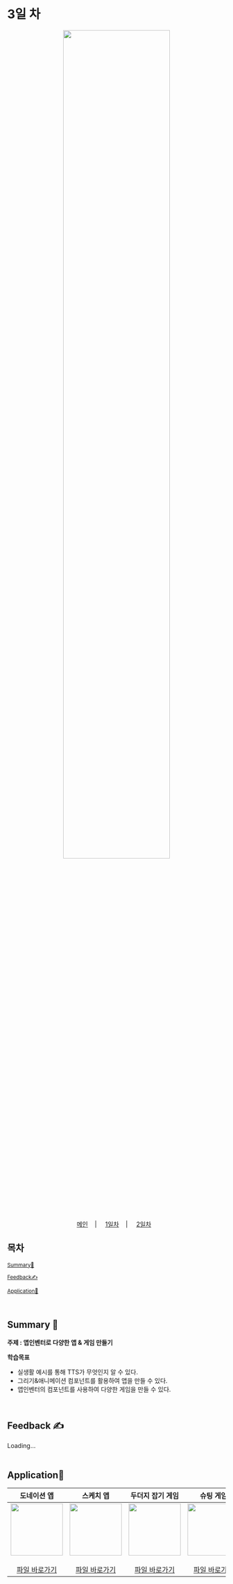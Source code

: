 # 3일 차
<p align="center">
   <img src="https://user-images.githubusercontent.com/79021544/220138575-d8afd2aa-f487-4b62-a720-6bfd32ffd47b.png" width="70%">
</p>

<p align="center">
  <a href="https://github.com/CodingHakdang/2023-02-Winter-Camp-App-Inventor/blob/main/README.md">메인</a>&nbsp;&nbsp;&nbsp; | &nbsp;&nbsp;&nbsp;
  <a href="https://github.com/CodingHakdang/2023-02-Winter-Camp-App-Inventor/blob/e161f09f46aa9534b8fe8104211c0f503d52ad3b/lectures/day1/day1.md">1일차</a>&nbsp;&nbsp;&nbsp; | &nbsp;&nbsp;&nbsp;
  <a href="https://github.com/CodingHakdang/2023-02-Winter-Camp-App-Inventor/blob/e161f09f46aa9534b8fe8104211c0f503d52ad3b/lectures/day2/day2.md">2일차</a>&nbsp;&nbsp;&nbsp;
</p>

## 목차

<div style="font-size:12px;">
  
   [Summary📝](#summary-)

   [Feedback✍️](#feedback-%EF%B8%8F)
   
   [Application📱](#application)
   
</div>
<br>

## Summary 📝

**주제 : 앱인벤터로 다양한 앱 & 게임 만들기**

**학습목표**

- 실생활 예시를 통해 TTS가 무엇인지 알 수 있다.
- 그리기&애니메이션 컴포넌트를 활용하여 앱을 만들 수 있다.
- 앱인벤터의 컴포넌트를 사용하여 다양한 게임을 만들 수 있다.

<br>

## Feedback ✍️

Loading...
<br>
<br>

## Application📱

|도네이션 앱|스케치 앱|두더지 잡기 게임|슈팅 게임|
| :--: | :--: | :--: | :--: |
| [<img src="https://user-images.githubusercontent.com/110290146/222435729-aeb23e06-dbfe-453a-adff-62ff4b65095e.png" width="120">](./TTSDonation.md) <br><br> [파일 바로가기](./#) | [<img src="https://user-images.githubusercontent.com/110290146/222441196-8d3db61c-85fd-4707-872f-6db9d270df49.png" width="120">](./Sketch.md) <br><br> [파일 바로가기](./#) | [<img src="https://user-images.githubusercontent.com/110290146/222441364-9a8d40a1-2200-41ee-accf-bc93963ecc92.png" width="120">](./CatchMole.md) <br><br> [파일 바로가기](./#)| [<img src="https://user-images.githubusercontent.com/110290146/222441652-b235d845-a2a3-41ed-ac2c-2d536dfd1445.png" width="120">](./ShootingGame.md) <br><br> [파일 바로가기](./#) |

